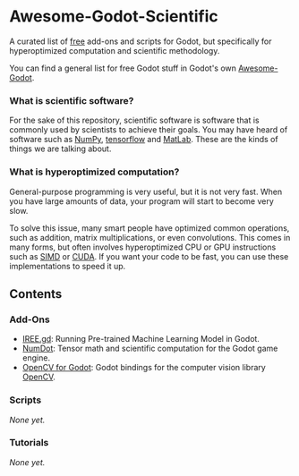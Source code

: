 # Awesome-Godot-Scientific
A curated list of [free](https://www.gnu.org/philosophy/free-sw.html) add-ons and scripts for Godot, but specifically for hyperoptimized computation and scientific methodology.

You can find a general list for free Godot stuff in Godot's own [Awesome-Godot](https://github.com/godotengine/awesome-godot).

### What is scientific software?

For the sake of this repository, scientific software is software that is commonly used by scientists to achieve their goals. You may have heard of software such as [NumPy](https://numpy.org), [tensorflow](https://www.tensorflow.org) and [MatLab](https://www.mathworks.com/products/matlab.html). These are the kinds of things we are talking about.

### What is hyperoptimized computation?

General-purpose programming is very useful, but it is not very fast. When you have large amounts of data, your program will start to become very slow.

To solve this issue, many smart people have optimized common operations, such as addition, matrix multiplications, or even convolutions. This comes in many forms, but often involves hyperoptimized CPU or GPU instructions such as [SIMD](https://en.wikipedia.org/wiki/Single_instruction,_multiple_data) or [CUDA](https://developer.nvidia.com/cuda-zone#:~:text=CUDA®%20is%20a%20parallel,harnessing%20the%20power%20of%20GPUs.). If you want your code to be fast, you can use these implementations to speed it up.

## Contents

### Add-Ons

- [IREE.gd](https://github.com/iree-gd/iree.gd): Running Pre-trained Machine Learning Model in Godot.
- [NumDot](https://numdot.readthedocs.io/en/latest/index.html): Tensor math and scientific computation for the Godot game engine.
- [OpenCV for Godot](https://github.com/matt-s-clark/godot-gdextension-opencv): Godot bindings for the computer vision library [OpenCV](https://opencv.org).

### Scripts

_None yet._

### Tutorials

_None yet._
